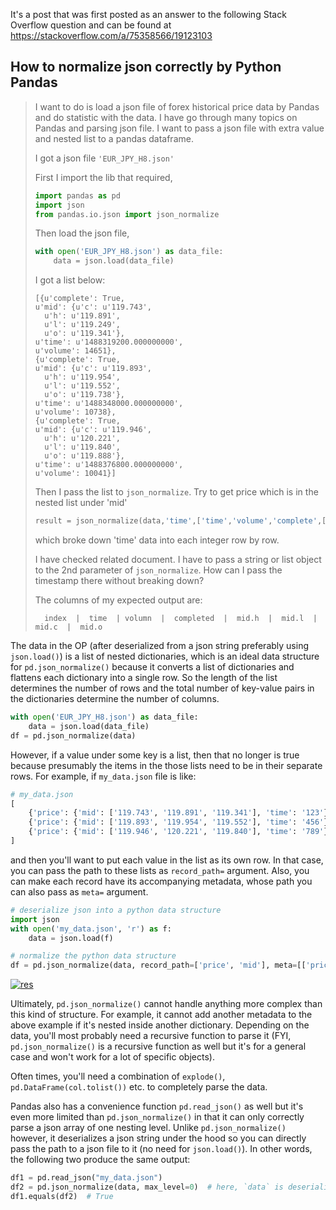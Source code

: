 It's a post that was first posted as an answer to the following Stack Overflow question and can be found at https://stackoverflow.com/a/75358566/19123103

## How to normalize json correctly by Python Pandas

> I want to do is load a json file of forex historical price data by Pandas and do statistic with the data. I have go through many topics on Pandas and parsing json file. I want to pass a json file with extra value and nested list to a pandas dataframe.
> 
> I got a json file `'EUR_JPY_H8.json'`
> 
> First I import the lib that required,
> ```python
> import pandas as pd
> import json
> from pandas.io.json import json_normalize
> ```
> Then load the json file,
> ```python
> with open('EUR_JPY_H8.json') as data_file:    
>     data = json.load(data_file)
> ```
> I got a list below:
> ```none
> [{u'complete': True,
> u'mid': {u'c': u'119.743',
>   u'h': u'119.891',
>   u'l': u'119.249',
>   u'o': u'119.341'},
> u'time': u'1488319200.000000000',
> u'volume': 14651},
> {u'complete': True,
> u'mid': {u'c': u'119.893',
>   u'h': u'119.954',
>   u'l': u'119.552',
>   u'o': u'119.738'},
> u'time': u'1488348000.000000000',
> u'volume': 10738},
> {u'complete': True,
> u'mid': {u'c': u'119.946',
>   u'h': u'120.221',
>   u'l': u'119.840',
>   u'o': u'119.888'},
> u'time': u'1488376800.000000000',
> u'volume': 10041}]
> ```
> Then I pass the list to `json_normalize`. Try to get price which is in the nested list under 'mid'
> ```python
> result = json_normalize(data,'time',['time','volume','complete',['mid','h'],['mid','l'],['mid','c'],['mid','o']])
> ```
> which broke down 'time' data into each integer row by row.
> 
> I have checked related document. I have to pass a string or list object to the 2nd parameter of `json_normalize`. How can I pass the timestamp there without breaking down?
> 
> The columns of my expected output are:
> 
> ```none
>   index  |  time  | volumn  |  completed  |  mid.h  |  mid.l  |  mid.c  |  mid.o 
> ```




The data in the OP (after deserialized from a json string preferably using `json.load()`) is a list of nested dictionaries, which is an ideal data structure for `pd.json_normalize()` because it converts a list of dictionaries and flattens each dictionary into a single row. So the length of the list determines the number of rows and the total number of key-value pairs in the dictionaries determine the number of columns.

```python
with open('EUR_JPY_H8.json') as data_file:
    data = json.load(data_file)
df = pd.json_normalize(data)
```

However, if a value under some key is a list, then that no longer is true because presumably the items in the those lists need to be in their separate rows. For example, if `my_data.json` file is like:
```python
# my_data.json
[
    {'price': {'mid': ['119.743', '119.891', '119.341'], 'time': '123'}},
    {'price': {'mid': ['119.893', '119.954', '119.552'], 'time': '456'}},
    {'price': {'mid': ['119.946', '120.221', '119.840'], 'time': '789'}}
]
```
and then you'll want to put each value in the list as its own row. In that case, you can pass the path to these lists as `record_path=` argument. Also, you can make each record have its accompanying metadata, whose path you can also pass as `meta=` argument.
```python
# deserialize json into a python data structure
import json
with open('my_data.json', 'r') as f:
    data = json.load(f)

# normalize the python data structure
df = pd.json_normalize(data, record_path=['price', 'mid'], meta=[['price', 'time']], record_prefix='mid.')
```
[![res][1]][1]

Ultimately, `pd.json_normalize()` cannot handle anything more complex than this kind of structure. For example, it cannot add another metadata to the above example if it's nested inside another dictionary. Depending on the data, you'll most probably need a recursive function to parse it (FYI, `pd.json_normalize()` is a recursive function as well but it's for a general case and won't work for a lot of specific objects).

Often times, you'll need a combination of `explode()`, `pd.DataFrame(col.tolist())` etc. to completely parse the data.

Pandas also has a convenience function `pd.read_json()` as well but it's even more limited than `pd.json_normalize()` in that it can only correctly parse a json array of one nesting level. Unlike `pd.json_normalize()` however, it deserializes a json string under the hood so you can directly pass the path to a json file to it (no need for `json.load()`). In other words, the following two produce the same output:
```python
df1 = pd.read_json("my_data.json") 
df2 = pd.json_normalize(data, max_level=0)  # here, `data` is deserialized `my_data.json`
df1.equals(df2)  # True
```


  [1]: https://i.stack.imgur.com/z0pLj.png